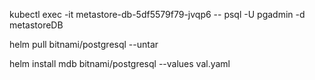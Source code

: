 kubectl exec -it metastore-db-5df5579f79-jvqp6 -- psql -U pgadmin -d metastoreDB

helm pull bitnami/postgresql --untar

helm install mdb bitnami/postgresql --values val.yaml